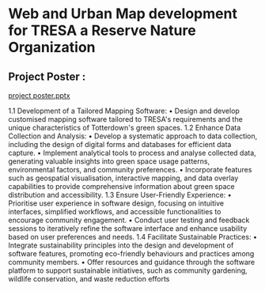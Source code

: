 # Web and Urban Map development for TRESA a Reserve Nature Organization

## Project Poster :

[project poster.pptx](https://github.com/user-attachments/files/16838259/project.poster.pptx)

1.1 Development of a Tailored Mapping Software:
• Design and develop customised mapping software tailored to TRESA's requirements and
the unique characteristics of Totterdown's green spaces.
1.2 Enhance Data Collection and Analysis:
• Develop a systematic approach to data collection, including the design of digital forms and
databases for efficient data capture.
• Implement analytical tools to process and analyse collected data, generating valuable
insights into green space usage patterns, environmental factors, and community
preferences.
• Incorporate features such as geospatial visualisation, interactive mapping, and data
overlay capabilities to provide comprehensive information about green space distribution
and accessibility.
1.3 Ensure User-Friendly Experience:
• Prioritise user experience in software design, focusing on intuitive interfaces, simplified
workflows, and accessible functionalities to encourage community engagement.
• Conduct user testing and feedback sessions to iteratively refine the software interface and
enhance usability based on user preferences and needs.
1.4 Facilitate Sustainable Practices:
• Integrate sustainability principles into the design and development of software features,
promoting eco-friendly behaviours and practices among community members.
• Offer resources and guidance through the software platform to support sustainable
initiatives, such as community gardening, wildlife conservation, and waste reduction
efforts
